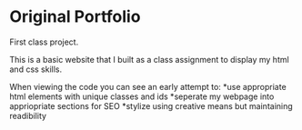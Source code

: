 # Original Portfolio
First class project.

This is a basic website that I built as a class assignment to display my html and css skills.

When viewing the code you can see an early attempt to:
*use appropriate html elements with unique classes and ids
*seperate my webpage into appriopriate sections for SEO
*stylize using creative means but maintaining readibility
